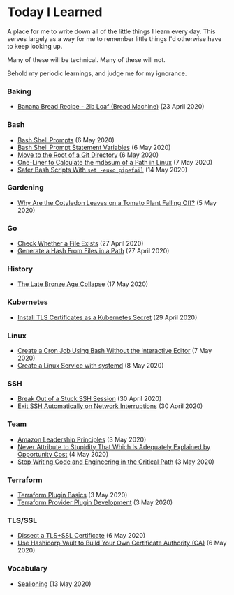 # Today I Learned

A place for me to write down all of the little things I learn every day. This serves largely as a way for me to remember little things I'd otherwise have to keep looking up.

Many of these will be technical. Many of these will not.

Behold my periodic learnings, and judge me for my ignorance.

### Baking

* [Banana Bread Recipe - 2lb Loaf (Bread Machine)](baking/banana-bread.md) (23 April 2020)

### Bash

* [Bash Shell Prompts](bash/bash-shell-prompts.md) (6 May 2020)
* [Bash Shell Prompt Statement Variables](bash/prompt-statement-variables.md) (6 May 2020)
* [Move to the Root of a Git Directory](bash/groot.md) (6 May 2020)
* [One-Liner to Calculate the md5sum of a Path in Linux](bash/md5sum-of-a-path.md) (7 May 2020)
* [Safer Bash Scripts With `set -euxo pipefail`](bash/pipefail.md) (14 May 2020)

### Gardening

* [Why Are the Cotyledon Leaves on a Tomato Plant Falling Off?](gardening/cotyledon-leaves.md) (5 May 2020)

### Go

* [Check Whether a File Exists](go/check-whether-a-file-exists.md) (27 April 2020)
* [Generate a Hash From Files in a Path](go/generating-hash-of-a-path.md) (27 April 2020)

### History

* [The Late Bronze Age Collapse](history/the-late-bronze-age-collapse.md) (17 May 2020)

### Kubernetes

* [Install TLS Certificates as a Kubernetes Secret](kubernetes/installing-ssl-certs.md) (29 April 2020)

### Linux

* [Create a Cron Job Using Bash Without the Interactive Editor](linux/create-cron-without-an-editor.md) (7 May 2020)
* [Create a Linux Service with systemd](linux/creating-a-linux-service-with-systemd.md) (8 May 2020)

### SSH

* [Break Out of a Stuck SSH Session](ssh/break-out-of-a-stuck-session.md) (30 April 2020)
* [Exit SSH Automatically on Network Interruptions](ssh/exit-on-network-interruptions.md) (30 April 2020)

### Team

* [Amazon Leadership Principles](team/amazon-leadership-principles.md) (3 May 2020)
* [Never Attribute to Stupidity That Which Is Adequately Explained by Opportunity Cost](team/never-attribute-to-stupidity-that-which-is-adequately-explained-by-opportunity-cost.md) (4 May 2020)
* [Stop Writing Code and Engineering in the Critical Path](team/stay-out-of-the-critical-path.md) (3 May 2020)

### Terraform

* [Terraform Plugin Basics](terraform/plugin-basics.md) (3 May 2020)
* [Terraform Provider Plugin Development](terraform/provider-plugin-development.md) (3 May 2020)

### TLS/SSL

* [Dissect a TLS+SSL Certificate](tls+ssl/dissecting-an-ssl-cert.md) (6 May 2020)
* [Use Hashicorp Vault to Build Your Own Certificate Authority (CA)](tls+ssl/use-vault-as-a-ca.md) (6 May 2020)

### Vocabulary

* [Sealioning](vocabulary/sealioning.md) (13 May 2020)
